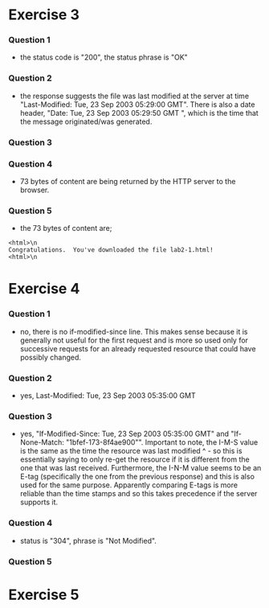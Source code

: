 # Exercise 3

### Question 1
* the status code is "200", the status phrase is "OK" 

### Question 2
* the response suggests the file was last modified at the server at time "Last-Modified: Tue, 23 Sep 2003 05:29:00 GMT". There is also a date header, "Date: Tue, 23 Sep 2003 05:29:50 GMT
", which is the time that the message originated/was generated. 

### Question 3

### Question 4
* 73 bytes of content are being returned by the HTTP server to the browser.

### Question 5
* the 73 bytes of content are;
~~~
<html>\n
Congratulations.  You've downloaded the file lab2-1.html!
<html>\n
~~~

# Exercise 4

### Question 1
* no, there is no if-modified-since line. This makes sense because it is generally not useful for the first request and is more so used only for successive requests for an already requested resource that could have possibly changed.

### Question 2
* yes, Last-Modified: Tue, 23 Sep 2003 05:35:00 GMT

### Question 3
* yes, "If-Modified-Since: Tue, 23 Sep 2003 05:35:00 GMT" and "If-None-Match: "1bfef-173-8f4ae900"". Important to note, the I-M-S value is the same as the time the resource was last modified ^ - so this is essentially saying to only re-get the resource if it is different from the one that was last received. Furthermore, the I-N-M value seems to be an E-tag (specifically the one from the previous response) and this is also used for the same purpose. Apparently comparing E-tags is more reliable than the time stamps and so this takes precedence if the server supports it.

### Question 4
* status is "304", phrase is "Not Modified". 

### Question 5

# Exercise 5
